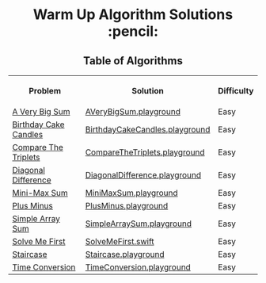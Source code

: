 <h1 align="center">Warm Up Algorithm Solutions :pencil:</h1>
<h2 align="center">Table of Algorithms</h2>
<table style="width:100%">
  <tr>
    <th><p align="center">Problem</p></th>
    <th><p align="center">Solution</p></th>
    <th><p align="center">Difficulty</p></th>
  </tr>
  <tr>
    <td><a align="center" href="https://www.hackerrank.com/challenges/a-very-big-sum">A Very Big Sum</a></td>
    <td><a align="center" href="A%20Very%20Big%20Sum/AVeryBigSum.playground">AVeryBigSum.playground</a></td>
    <td>Easy</td>
  </tr>
  <tr>
    <td><a align="center" href="https://www.hackerrank.com/challenges/birthday-cake-candles">Birthday Cake Candles</a></td>
    <td><a align="center" href="Birthday%20Cake%20Candles/BirthdayCakeCandles.playground">BirthdayCakeCandles.playground</a></td>
    <td>Easy</td>
  </tr>
  <tr>
    <td><a align="center" href="https://www.hackerrank.com/challenges/compare-the-triplets">Compare The Triplets</a></td>
    <td><a align="center" href="Compare%20The%20Triplets/CompareTheTriplets.playground">CompareTheTriplets.playground</a></td>
    <td>Easy</td>
  </tr>
  <tr>
    <td><a align="center" href="https://www.hackerrank.com/challenges/diagonal-difference">Diagonal Difference</a></td>
    <td><a align="center" href="Diagonal%20Difference/DiagonalDifference.playground">DiagonalDifference.playground</a></td>
    <td>Easy</td>
  </tr>
  <tr>
    <td><a align="center" href="https://www.hackerrank.com/challenges/mini-max-sum">Mini-Max Sum</a></td>
    <td><a align="center" href="Mini-Max%20Sum/MiniMaxSum.playground">MiniMaxSum.playground</a></td>
    <td>Easy</td>
  </tr>
  <tr>
    <td><a align="center" href="https://www.hackerrank.com/challenges/plus-minus">Plus Minus</a></td>
    <td><a align="center" href="Plus%20Minus/PlusMinus.playground">PlusMinus.playground</a></td>
    <td>Easy</td>
  </tr>
  <tr>
    <td><a align="center" href="https://www.hackerrank.com/challenges/simple-array-sum">Simple Array Sum</a></td>
    <td><a align="center" href="Simple%20Array%20Sum/SimpleArraySum.playground">SimpleArraySum.playground</a></td>
    <td>Easy</td>
  </tr>
  <tr>
    <td><a align="center" href="https://www.hackerrank.com/challenges/solve-me-first">Solve Me First</a></td>
    <td><a align="center" href="Solve%20Me%20First/SolveMeFirst.swift">SolveMeFirst.swift</a></td>
    <td>Easy</td>
  </tr>
  <tr>
    <td><a align="center" href="https://www.hackerrank.com/challenges/staircase">Staircase</a></td>
    <td><a align="center" href="Staircase/Staircase.playground">Staircase.playground</a></td>
    <td>Easy</td>
  </tr>
  <tr>
    <td><a align="center" href="https://www.hackerrank.com/challenges/time-conversion">Time Conversion</a></td>
    <td><a align="center" href="Time%20Conversion/TimeConversion.playground">TimeConversion.playground</a></td>
    <td>Easy</td>
  </tr>
</table>
